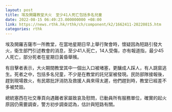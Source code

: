 ```yaml
---
layout: post
title: 埃及開羅教堂大火　至少41人死亡包括多名兒童
date: 2022-08-15 06:49:23.000000000 +08:00
link: https://news.rthk.hk/rthk/ch/component/k2/1662411-20220815.htm
categories: rthk
---
```


埃及開羅吉薩市一所教堂，在當地星期日早上舉行聚會時，懷疑因為短路引發大火，衛生部門引述教會的消息，至少41人死亡，14人受傷，亦有報道指，最少45人死亡，部分死者在星期日黃昏舉殯。

有目擊者表示，大火期間教堂其中一個出入口被堵塞，更釀成人踩人，有人跳窗逃生。死者之中，包括多名兒童，不少是在教堂的託兒室被發現。民防部隊接報後，趕到現場救火，有民眾批評消防及救援人員來得太遲，他們趕到時，教堂已經差不多被焚毀。

總統塞西在社交專頁向遇難者家屬致哀及慰問，已動員所有服務單位，確實的起火原因仍需要調查，警方初步調查認為，估計與短路有關。
